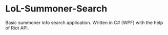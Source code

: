 # LoL-Summoner-Search
Basic summoner info search application. Written in C# (WPF) with the help of Riot API.

